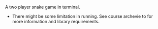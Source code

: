 A two player snake game in terminal.
- There might be some limitation in running. See course archevie to for more information and library requirements.